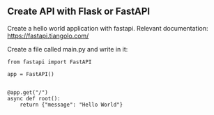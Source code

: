## Create API with Flask or FastAPI

Create a hello world application with fastapi.
Relevant documentation: https://fastapi.tiangolo.com/

Create a file called main.py and write in it:
```
from fastapi import FastAPI

app = FastAPI()


@app.get("/")
async def root():
    return {"message": "Hello World"}
```
    